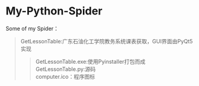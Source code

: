# My-Python-Spider
Some of my Spider：
>GetLessonTable:广东石油化工学院教务系统课表获取，GUI界面由PyQt5实现
>>GetLessonTable.exe:使用Pyinstaller打包而成  
>>GetLessonTable.py:源码  
>>computer.ico：程序图标  
